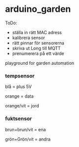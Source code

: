 arduino_garden
==============


ToDo:
* ställa in rätt MAC adress
* kalibrera sensor
* rätt pinnar för sensorerna
* skriva ut Long till MQTT
* prenumerera på ett värde


playground for garden automation


### tempsensor

blå = plus 5V

orange = data

orange/vit = jord


### fuktsensor

brun+brun/vit = ena

grön+Grön/vit = andra
